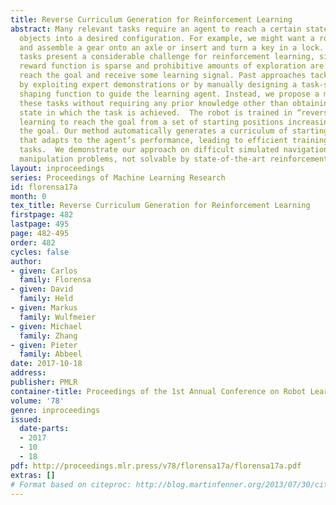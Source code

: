 ```yaml
---
title: Reverse Curriculum Generation for Reinforcement Learning
abstract: Many relevant tasks require an agent to reach a certain state, or to manipulate
  objects into a desired configuration. For example, we might want a robot to align
  and assemble a gear onto an axle or insert and turn a key in a lock. These goal-oriented
  tasks present a considerable challenge for reinforcement learning, since their natural
  reward function is sparse and prohibitive amounts of exploration are required to
  reach the goal and receive some learning signal. Past approaches tackle these problems
  by exploiting expert demonstrations or by manually designing a task-specific reward
  shaping function to guide the learning agent. Instead, we propose a method to learn
  these tasks without requiring any prior knowledge other than obtaining a single
  state in which the task is achieved.  The robot is trained in “reverse", gradually
  learning to reach the goal from a set of starting positions increasingly far from
  the goal. Our method automatically generates a curriculum of starting positions
  that adapts to the agent’s performance, leading to efficient training on goal-oriented
  tasks.  We demonstrate our approach on difficult simulated navigation and fine-grained
  manipulation problems, not solvable by state-of-the-art reinforcement learning methods.
layout: inproceedings
series: Proceedings of Machine Learning Research
id: florensa17a
month: 0
tex_title: Reverse Curriculum Generation for Reinforcement Learning
firstpage: 482
lastpage: 495
page: 482-495
order: 482
cycles: false
author:
- given: Carlos
  family: Florensa
- given: David
  family: Held
- given: Markus
  family: Wulfmeier
- given: Michael
  family: Zhang
- given: Pieter
  family: Abbeel
date: 2017-10-18
address: 
publisher: PMLR
container-title: Proceedings of the 1st Annual Conference on Robot Learning
volume: '78'
genre: inproceedings
issued:
  date-parts:
  - 2017
  - 10
  - 18
pdf: http://proceedings.mlr.press/v78/florensa17a/florensa17a.pdf
extras: []
# Format based on citeproc: http://blog.martinfenner.org/2013/07/30/citeproc-yaml-for-bibliographies/
---
```

